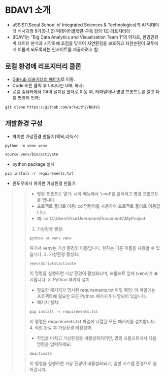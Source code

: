 # BDAV1 소개
- aSSIST(Seoul School of Integrated Sciences &amp; Technologies)의 AI 빅데이터 석사과정 9기(9-1,2) 빅데이터플랫폼 구축 강의 1조 리포지터리
- BDAV1는 "Big Data Analytics and Visualization Team 1"의 약자로, 환경관련 빅 데이터 분석과 시각화에 초점을 맞추어 자연환경을 보호하고 자원순환이 모두에게 이롭게 되도록하는 인사이트를 제공하려고 함.

## 로컬 환경에 리포지터리 클론
- [GitHub 리포지터리 페이지](https://github.com/arkwith7/BDAV1)로 이동.
- Code 버튼 클릭 후 나타나는 URL 복사.
- 로컬 컴퓨터에서 Git이 설치된 폴더로 이동 후, 터미널이나 명령 프롬프트를 열고 다음 명령어 입력:
```
git clone https://github.com/arkwith7/BDAV1
```

## 개발환경 구성
- 파이썬 가상환경 만들기(맥북,리눅스)
```
python -m venv venv
```
```
source venv/bin/activate
```
- python package 설치
```
pip install -r requirements.txt
```
- 윈도우에서 파이썬 가상환경 만들기
>> - 명령 프롬프트 열기: 시작 메뉴에서 'cmd'를 검색하고 명령 프롬프트를 엽니다.
>> - 프로젝트 폴더로 이동: cd 명령어를 사용하여 프로젝트 폴더로 이동합니다.
>> - 예: cd C:\Users\YourUsername\Documents\MyProject
>> 1. 가상환경 생성:
>>```
>>python -m venv venv
>>```
>>여기서 venv는 가상 환경의 이름입니다. 원하는 다른 이름을 사용할 수 있습니다.
>> 2. 가상환경 활성화:
>>```
>>venv\Scripts\activate
>>```
>>이 명령을 실행하면 가상 환경이 활성화되며, 프롬프트 앞에 (venv)가 표시됩니다.
>> 3. Python 패키지 설치
>> - 필요한 패키지가 명시된 requirements.txt 파일 확인: 이 파일에는 프로젝트에 필요한 모든 Python 패키지가 나열되어 있습니다.
>> - 패키지 설치:
>>```
>>pip install -r requirements.txt
>>```
>>이 명령은 requirements.txt 파일에 나열된 모든 패키지를 설치합니다.
>> 4. 작업 완료 후 가상환경 비활성화
>> - 작업을 마치고 가상환경을 비활성화하려면, 명령 프롬프트에서 다음 명령을 입력하세요:
>>```
>>deactivate
>>```
>>이 명령을 실행하면 가상 환경이 비활성화되고, 일반 시스템 환경으로 돌아갑니다.
